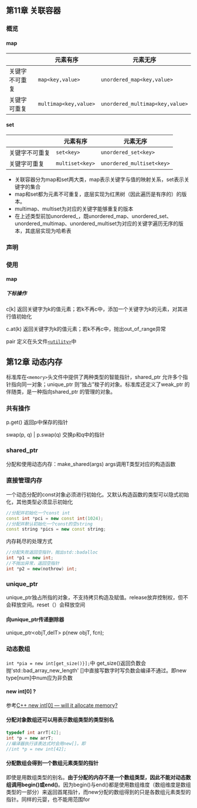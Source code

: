 ## 第11章 关联容器

### 概览

#### map

|                | 元素有序              | 元素无序                        |
| :------------- | --------------------- | ------------------------------- |
| 关键字不可重复 | `map<key,value>`      | `unordered_map<key,value>`      |
| 关键字可重复   | `multimap<key,value>` | `unordered_multimap<key,value>` |

#### set

|                | 元素有序        | 元素无序                  |
| :-------------- | --------------- | ------------------------- |
| 关键字不可重复 | `set<key>`      | `unordered_set<key>`      |
| 关键字可重复   | `multiset<key>` | `unordered_multiset<key>` |

- 关联容器分为map和set两大类，map表示关键字与值的映射关系，set表示关键字的集合
- map和set都为元素不可重复，底层实现为红黑树（因此遍历是有序的）的版本。
- multimap、multiset为对应的关键字能够重复的版本
- 在上述类型前加unordered_，既unordered_map、unordered_set、unordered_multimap、unordered_multiset为对应的关键字遍历无序的版本，其底层实现为哈希表  
  
### 声明

### 使用

#### map

##### 下标操作

c[k] 返回关键字为k的值元素；若k不再c中，添加一个关键字为k的元素，对其进行值初始化

c.at(k) 返回关键字为k的值元素；若k不再c中，抛出out_of_range异常

pair 定义在头文件[`<utility>`](http://www.cplusplus.com/reference/utility/)中

## 第12章 动态内存

标准库在`<memory>`头文件中提供了两种类型的智能指针，shared_ptr 允许多个指针指向同一对象；unique_ptr 则“独占”梭子的对象。标准库还定义了weak_ptr 的伴随类，是一种指向shared_ptr 的管理的对象。

### 共有操作

p.get() 返回p中保存的指针

swap(p, q) | p.swap(q)  交换p和q中的指针

### shared_ptr

分配和使用动态内存：make_shared<T>(args) args调用T类型对应的构造函数

### 直接管理内存

一个动态分配的const对象必须进行初始化。又默认构造函数的类型可以隐式初始化，其他类型必须显示初始化

```c++
//分配并初始化一个const int
const int *pci = new const int(1024);
//分配并默认初始化一个const的空string
const string *pics = new const string;
```

内存耗尽的处理方式

```c++
//分配失败返回空指针，抛出std::badalloc
int *p1 = new int;
//不抛出异常，返回空指针
int *p2 = new(nothrow) int; 
```

### unique_ptr

unique_ptr独占所指的对象，不支持拷贝构造及赋值。release放弃控制权，但不会释放空间。reset（）会释放空间

#### 向unique_ptr传递删除器

unique_ptr<objT,delT> p(new objT, fcn);

### 动态数组

`int *pia = new int[get_size()}];`中 get_size()返回负数会抛'std::bad_array_new_length'
[]中直接写数字时写负数会编译不通过。即new type[num]中num应为非负数

#### new int[0] ?

参考[C++ new int[0] — will it allocate memory?](https://stackoverflow.com/questions/1087042/c-new-int0-will-it-allocate-memory)

#### 分配对象数组还可以用表示数组类型的类型别名

```c++
typedef int arrT[42];
int *p = new arrT;
//编译器执行该表达式时会用new[]。即
//int *p = new int[42];
```

#### 分配数组会得到一个数组元素类型的指针

即使是用数组类型的别名。**由于分配的内存不是一个数组类型，因此不能对动态数组调用begin()或end()**。因为begin()与end()都是使用数组维度（数组维度是数组类型的一部分）来返回首尾指针，而new分配的数组得到的只是各数组元素类型的指针。同样的元婴，也不能用范围for